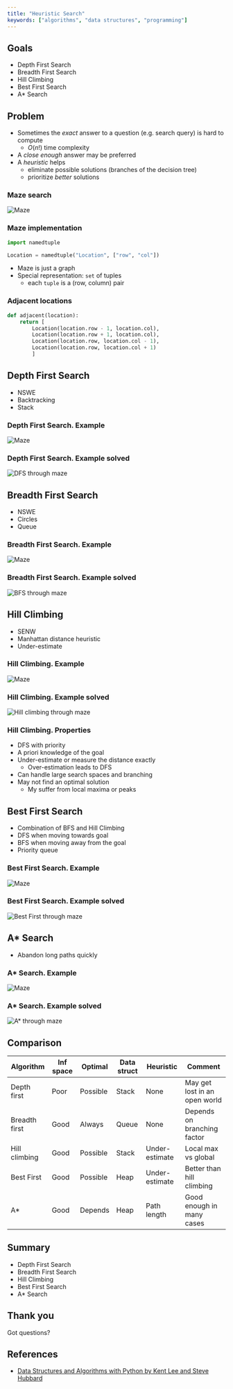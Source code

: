 ```yaml
---
title: "Heuristic Search"
keywords: ["algorithms", "data structures", "programming"]
---
```


## Goals

* Depth First Search
* Breadth First Search
* Hill Climbing
* Best First Search
* A\* Search

## Problem

* Sometimes the *exact* answer to a question (e.g. search query) is hard to compute
  * $O(n!)$ time complexity
* A *close enough* answer may be preferred
* A *heuristic* helps
  * eliminate possible solutions (branches of the decision tree)
  * prioritize *better* solutions

### Maze search

![Maze](images/maze.png)

### Maze implementation

```python
import namedtuple

Location = namedtuple("Location", ["row", "col"])
```

* Maze is just a graph
* Special representation: `set` of tuples
  * each `tuple` is a (row, column) pair

### Adjacent locations

```python
def adjacent(location):
    return [
        Location(location.row - 1, location.col),
        Location(location.row + 1, location.col),
        Location(location.row, location.col - 1),
        Location(location.row, location.col + 1)
        ]
```

## Depth First Search

* NSWE
* Backtracking
* Stack

### Depth First Search. Example

![Maze](images/maze.png)

### Depth First Search. Example solved

![DFS through maze](images/mazedfs.png)

## Breadth First Search

* NSWE
* Circles
* Queue

### Breadth First Search. Example

![Maze](images/maze.png)

### Breadth First Search. Example solved

![BFS through maze](images/mazebfs.png)

## Hill Climbing

* SENW
* Manhattan distance heuristic
* Under-estimate

### Hill Climbing. Example

![Maze](images/maze.png)

### Hill Climbing. Example solved

![Hill climbing through maze](images/mazehill.png)

### Hill Climbing. Properties

* DFS with priority
* A priori knowledge of the goal
* Under-estimate or measure the distance exactly
  * Over-estimation leads to DFS
* Can handle large search spaces and branching
* May not find an optimal solution
  * My suffer from local maxima or peaks

## Best First Search

* Combination of BFS and Hill Climbing
* DFS when moving towards goal
* BFS when moving away from the goal
* Priority queue

### Best First Search. Example

![Maze](images/maze.png)

### Best First Search. Example solved

![Best First through maze](images/mazebestfirst.png)

## A\* Search

* Abandon long paths quickly

### A\* Search. Example

![Maze](images/maze.png)

### A\* Search. Example solved

![A* through maze](images/mazeastar.png)

## Comparison

| Algorithm | Inf space | Optimal | Data struct | Heuristic | Comment |
|---|---|---|---|---|---|
| Depth first | Poor | Possible | Stack | None | May get lost in an open world
| Breadth first | Good | Always | Queue | None | Depends on branching factor
| Hill climbing | Good | Possible | Stack | Under-estimate | Local max vs global
| Best First | Good | Possible | Heap | Under-estimate | Better than hill climbing
| A\* | Good | Depends | Heap  | Path length | Good enough in many cases

## Summary

* Depth First Search
* Breadth First Search
* Hill Climbing
* Best First Search
* A\* Search

## Thank you

Got questions?

## References

* [Data Structures and Algorithms with Python by Kent Lee and Steve Hubbard](https://dl.acm.org/citation.cfm?id=2732680)
